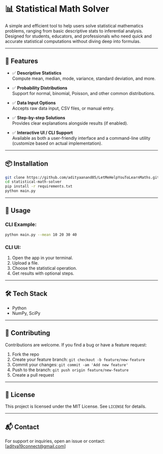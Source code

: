 
# 📊 Statistical Math Solver

A simple and efficient tool to help users solve statistical mathematics problems, ranging from basic descriptive stats to inferential analysis. Designed for students, educators, and professionals who need quick and accurate statistical computations without diving deep into formulas.

---

## 🚀 Features

- ✅ **Descriptive Statistics**  
  Compute mean, median, mode, variance, standard deviation, and more.

- ✅ **Probability Distributions**  
  Support for normal, binomial, Poisson, and other common distributions.


- ✅ **Data Input Options**  
  Accepts raw data input, CSV files, or manual entry.

- ✅ **Step-by-step Solutions**  
  Provides clear explanations alongside results (if enabled).

- ✅ **Interactive UI / CLI Support**  
  Available as both a user-friendly interface and a command-line utility (customize based on actual implementation).

---

## 📦 Installation


```bash
git clone https://github.com/adityaanand05/LetMeHelpYouToLearnMaths.git
cd statistical-math-solver
pip install -r requirements.txt
python main.py
```


---

## 🧠 Usage

### CLI Example:

```bash
python main.py --mean 10 20 30 40
```

### CLI UI:

1. Open the app in your terminal.
2. Upload a file.
3. Choose the statistical operation.
4. Get results with optional steps.

---

## 🛠 Tech Stack

- Python 
- NumPy, SciPy

---

## 📝 Contributing

Contributions are welcome. If you find a bug or have a feature request:

1. Fork the repo
2. Create your feature branch: `git checkout -b feature/new-feature`
3. Commit your changes: `git commit -am 'Add new feature'`
4. Push to the branch: `git push origin feature/new-feature`
5. Create a pull request

---

## 📄 License

This project is licensed under the MIT License. See `LICENSE` for details.

---

## 📬 Contact

For support or inquiries, open an issue or contact: [aditya19connect@gmail.com]
